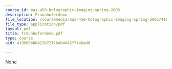```yaml
---
course_id: mas-450-holographic-imaging-spring-2003
description: Fraunhoferdemo
file_location: /coursemedia/mas-450-holographic-imaging-spring-2003/419600b86421b72f78ab4042f7148add_fraunhoferdemo.pdf
file_type: application/pdf
layout: pdf
title: fraunhoferdemo.pdf
type: course
uid: 419600b86421b72f78ab4042f7148add

---
```

None